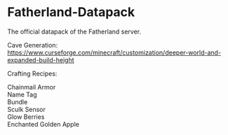 # Fatherland-Datapack
The official datapack of the Fatherland server.

Cave Generation: https://www.curseforge.com/minecraft/customization/deeper-world-and-expanded-build-height

Crafting Recipes:

Chainmail Armor<br />
Name Tag<br />
Bundle<br />
Sculk Sensor<br />
Glow Berries<br />
Enchanted Golden Apple
